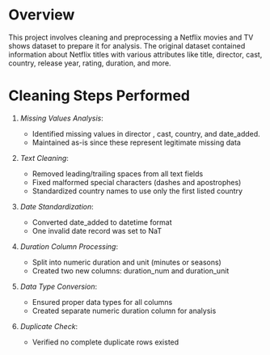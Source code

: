 # Overview
This project involves cleaning and preprocessing a Netflix movies and TV shows dataset to prepare it for analysis. The original dataset contained information about Netflix titles with various attributes like title, director, cast, country, release year, rating, duration, and more.

# Cleaning Steps Performed
1. *Missing Values Analysis*:
   - Identified missing values in director , cast, country, and date_added.
   - Maintained as-is since these represent legitimate missing data

2. *Text Cleaning*:
   - Removed leading/trailing spaces from all text fields
   - Fixed malformed special characters (dashes and apostrophes)
   - Standardized country names to use only the first listed country

3. *Date Standardization*:
   - Converted date_added to datetime format
   - One invalid date record was set to NaT

4. *Duration Column Processing*:
   - Split into numeric duration and unit (minutes or seasons)
   - Created two new columns: duration_num and duration_unit

5. *Data Type Conversion*:
   - Ensured proper data types for all columns
   - Created separate numeric duration column for analysis

6. *Duplicate Check*:
   - Verified no complete duplicate rows existed

